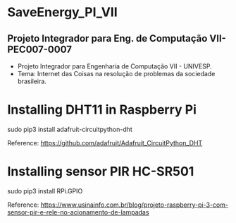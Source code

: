 # SaveEnergy_PI_VII
## Projeto Integrador para Eng. de Computação VII-PEC007-0007
* Projeto Integrador para Engenharia de Computação VII - UNIVESP.
* Tema: Internet das Coisas na resolução de problemas da sociedade brasileira.

# Installing DHT11 in Raspberry Pi 
sudo pip3 install adafruit-circuitpython-dht

Reference:
<https://github.com/adafruit/Adafruit_CircuitPython_DHT>


# Installing sensor PIR HC-SR501
sudo pip3 install RPi.GPIO

Reference:
<https://www.usinainfo.com.br/blog/projeto-raspberry-pi-3-com-sensor-pir-e-rele-no-acionamento-de-lampadas>
